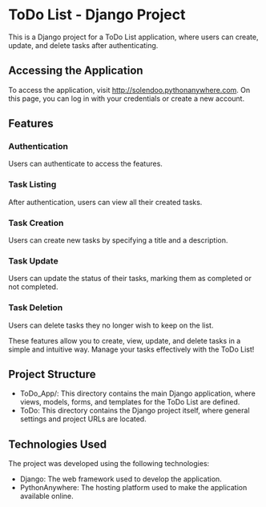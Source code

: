# ToDo List - Django Project
This is a Django project for a ToDo List application, where users can create, update, and delete tasks after authenticating.

## Accessing the Application
To access the application, visit http://solendoo.pythonanywhere.com. On this page, you can log in with your credentials or create a new account.

## Features
### Authentication
Users can authenticate to access the features.

### Task Listing
After authentication, users can view all their created tasks.

### Task Creation
Users can create new tasks by specifying a title and a description.

### Task Update
Users can update the status of their tasks, marking them as completed or not completed.

### Task Deletion
Users can delete tasks they no longer wish to keep on the list.

These features allow you to create, view, update, and delete tasks in a simple and intuitive way. Manage your tasks effectively with the ToDo List!

## Project Structure
- ToDo_App/: This directory contains the main Django application, where views, models, forms, and templates for the ToDo List are defined.
- ToDo: This directory contains the Django project itself, where general settings and project URLs are located.

## Technologies Used
The project was developed using the following technologies:
- Django: The web framework used to develop the application.
- PythonAnywhere: The hosting platform used to make the application available online.
